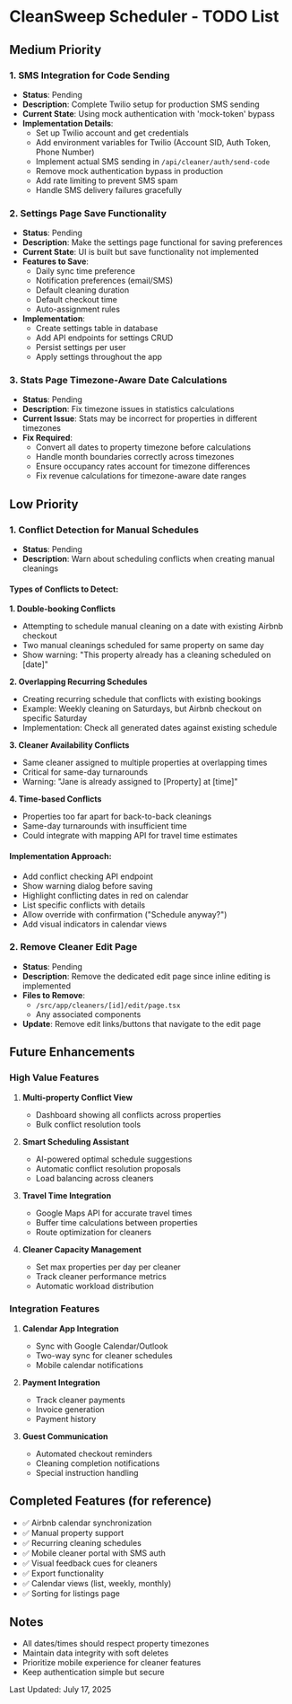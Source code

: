 # CleanSweep Scheduler - TODO List

## Medium Priority

### 1. SMS Integration for Code Sending
- **Status**: Pending
- **Description**: Complete Twilio setup for production SMS sending
- **Current State**: Using mock authentication with 'mock-token' bypass
- **Implementation Details**:
  - Set up Twilio account and get credentials
  - Add environment variables for Twilio (Account SID, Auth Token, Phone Number)
  - Implement actual SMS sending in `/api/cleaner/auth/send-code`
  - Remove mock authentication bypass in production
  - Add rate limiting to prevent SMS spam
  - Handle SMS delivery failures gracefully

### 2. Settings Page Save Functionality
- **Status**: Pending
- **Description**: Make the settings page functional for saving preferences
- **Current State**: UI is built but save functionality not implemented
- **Features to Save**:
  - Daily sync time preference
  - Notification preferences (email/SMS)
  - Default cleaning duration
  - Default checkout time
  - Auto-assignment rules
- **Implementation**:
  - Create settings table in database
  - Add API endpoints for settings CRUD
  - Persist settings per user
  - Apply settings throughout the app

### 3. Stats Page Timezone-Aware Date Calculations
- **Status**: Pending
- **Description**: Fix timezone issues in statistics calculations
- **Current Issue**: Stats may be incorrect for properties in different timezones
- **Fix Required**:
  - Convert all dates to property timezone before calculations
  - Handle month boundaries correctly across timezones
  - Ensure occupancy rates account for timezone differences
  - Fix revenue calculations for timezone-aware date ranges

## Low Priority

### 1. Conflict Detection for Manual Schedules
- **Status**: Pending
- **Description**: Warn about scheduling conflicts when creating manual cleanings

#### Types of Conflicts to Detect:

**1. Double-booking Conflicts**
- Attempting to schedule manual cleaning on a date with existing Airbnb checkout
- Two manual cleanings scheduled for same property on same day
- Show warning: "This property already has a cleaning scheduled on [date]"

**2. Overlapping Recurring Schedules**
- Creating recurring schedule that conflicts with existing bookings
- Example: Weekly cleaning on Saturdays, but Airbnb checkout on specific Saturday
- Implementation: Check all generated dates against existing schedule

**3. Cleaner Availability Conflicts**
- Same cleaner assigned to multiple properties at overlapping times
- Critical for same-day turnarounds
- Warning: "Jane is already assigned to [Property] at [time]"

**4. Time-based Conflicts**
- Properties too far apart for back-to-back cleanings
- Same-day turnarounds with insufficient time
- Could integrate with mapping API for travel time estimates

#### Implementation Approach:
- Add conflict checking API endpoint
- Show warning dialog before saving
- Highlight conflicting dates in red on calendar
- List specific conflicts with details
- Allow override with confirmation ("Schedule anyway?")
- Add visual indicators in calendar views

### 2. Remove Cleaner Edit Page
- **Status**: Pending
- **Description**: Remove the dedicated edit page since inline editing is implemented
- **Files to Remove**:
  - `/src/app/cleaners/[id]/edit/page.tsx`
  - Any associated components
- **Update**: Remove edit links/buttons that navigate to the edit page

## Future Enhancements

### High Value Features
1. **Multi-property Conflict View**
   - Dashboard showing all conflicts across properties
   - Bulk conflict resolution tools

2. **Smart Scheduling Assistant**
   - AI-powered optimal schedule suggestions
   - Automatic conflict resolution proposals
   - Load balancing across cleaners

3. **Travel Time Integration**
   - Google Maps API for accurate travel times
   - Buffer time calculations between properties
   - Route optimization for cleaners

4. **Cleaner Capacity Management**
   - Set max properties per day per cleaner
   - Track cleaner performance metrics
   - Automatic workload distribution

### Integration Features
1. **Calendar App Integration**
   - Sync with Google Calendar/Outlook
   - Two-way sync for cleaner schedules
   - Mobile calendar notifications

2. **Payment Integration**
   - Track cleaner payments
   - Invoice generation
   - Payment history

3. **Guest Communication**
   - Automated checkout reminders
   - Cleaning completion notifications
   - Special instruction handling

## Completed Features (for reference)
- ✅ Airbnb calendar synchronization
- ✅ Manual property support
- ✅ Recurring cleaning schedules
- ✅ Mobile cleaner portal with SMS auth
- ✅ Visual feedback cues for cleaners
- ✅ Export functionality
- ✅ Calendar views (list, weekly, monthly)
- ✅ Sorting for listings page

## Notes
- All dates/times should respect property timezones
- Maintain data integrity with soft deletes
- Prioritize mobile experience for cleaner features
- Keep authentication simple but secure

Last Updated: July 17, 2025